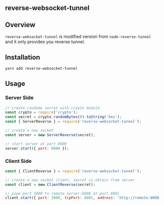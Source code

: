 reverse-websocket-tunnel
---

## Overview
`reverse-websocket-tunnel` is modified version from `node-reverse-tunnel` and it only provides you reverse tunnel.

## Installation
```bash
yarn add reverse-websocket-tunnel
```

## Usage
### Server Side
```JavaScript
// create randome secret with crypto module
const crypto = require('crypto');
const secret = crypto.randomBytes(8).toString('hex');
const { ServerReverse } = require('reverse-websocket-tunnel');

// create a new socket
const server = new ServerReverse(secret);

// start server at port 8000
server.start({ port: 8000 });
```

### Client Side
```JavaScript
const { ClientReverse } = require('reverse-websocket-tunnel');

// create a new socket client, secret is obtain from server
const client = new ClientReverse(secret);

// pipe port 3000 to remote server:8000 at port 8001
client.start({ port: 3000, tcpPort: 8001, address: 'http://remote:8000' });
```
